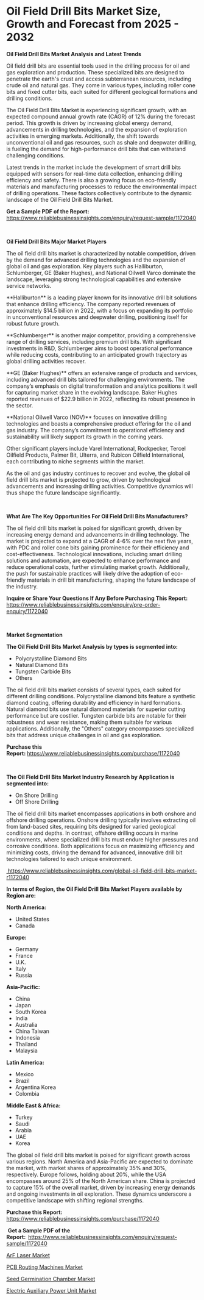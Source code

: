 <p><h1>Oil Field Drill Bits Market Size, Growth and Forecast from 2025 - 2032</h1></p><p><strong>Oil Field Drill Bits Market Analysis and Latest Trends</strong></p>
<p><p>Oil field drill bits are essential tools used in the drilling process for oil and gas exploration and production. These specialized bits are designed to penetrate the earth's crust and access subterranean resources, including crude oil and natural gas. They come in various types, including roller cone bits and fixed cutter bits, each suited for different geological formations and drilling conditions.</p><p>The Oil Field Drill Bits Market is experiencing significant growth, with an expected compound annual growth rate (CAGR) of 12% during the forecast period. This growth is driven by increasing global energy demand, advancements in drilling technologies, and the expansion of exploration activities in emerging markets. Additionally, the shift towards unconventional oil and gas resources, such as shale and deepwater drilling, is fueling the demand for high-performance drill bits that can withstand challenging conditions.</p><p>Latest trends in the market include the development of smart drill bits equipped with sensors for real-time data collection, enhancing drilling efficiency and safety. There is also a growing focus on eco-friendly materials and manufacturing processes to reduce the environmental impact of drilling operations. These factors collectively contribute to the dynamic landscape of the Oil Field Drill Bits Market.</p></p>
<p><strong>Get a Sample PDF of the Report:&nbsp;</strong> <a href="https://www.reliablebusinessinsights.com/enquiry/request-sample/1172040?utm_campaign=3568&utm_medium=2&utm_source=Github&utm_content=ia&utm_term=24032025&utm_id=oil-field-drill-bits">https://www.reliablebusinessinsights.com/enquiry/request-sample/1172040</a></p>
<p>&nbsp;</p>
<p><strong>Oil Field Drill Bits Major Market Players</strong></p>
<p><p>The oil field drill bits market is characterized by notable competition, driven by the demand for advanced drilling technologies and the expansion of global oil and gas exploration. Key players such as Halliburton, Schlumberger, GE (Baker Hughes), and National Oilwell Varco dominate the landscape, leveraging strong technological capabilities and extensive service networks.</p><p>**Halliburton** is a leading player known for its innovative drill bit solutions that enhance drilling efficiency. The company reported revenues of approximately $14.5 billion in 2022, with a focus on expanding its portfolio in unconventional resources and deepwater drilling, positioning itself for robust future growth.</p><p>**Schlumberger** is another major competitor, providing a comprehensive range of drilling services, including premium drill bits. With significant investments in R&D, Schlumberger aims to boost operational performance while reducing costs, contributing to an anticipated growth trajectory as global drilling activities recover.</p><p>**GE (Baker Hughes)** offers an extensive range of products and services, including advanced drill bits tailored for challenging environments. The company’s emphasis on digital transformation and analytics positions it well for capturing market share in the evolving landscape. Baker Hughes reported revenues of $22.9 billion in 2022, reflecting its robust presence in the sector.</p><p>**National Oilwell Varco (NOV)** focuses on innovative drilling technologies and boasts a comprehensive product offering for the oil and gas industry. The company’s commitment to operational efficiency and sustainability will likely support its growth in the coming years.</p><p>Other significant players include Varel International, Rockpecker, Tercel Oilfield Products, Palmer Bit, Ulterra, and Rubicon Oilfield International, each contributing to niche segments within the market. </p><p>As the oil and gas industry continues to recover and evolve, the global oil field drill bits market is projected to grow, driven by technological advancements and increasing drilling activities. Competitive dynamics will thus shape the future landscape significantly.</p></p>
<p>&nbsp;</p>
<p><strong>What Are The Key Opportunities For Oil Field Drill Bits Manufacturers?</strong></p>
<p><p>The oil field drill bits market is poised for significant growth, driven by increasing energy demand and advancements in drilling technology. The market is projected to expand at a CAGR of 4-6% over the next five years, with PDC and roller cone bits gaining prominence for their efficiency and cost-effectiveness. Technological innovations, including smart drilling solutions and automation, are expected to enhance performance and reduce operational costs, further stimulating market growth. Additionally, the push for sustainable practices will likely drive the adoption of eco-friendly materials in drill bit manufacturing, shaping the future landscape of the industry.</p></p>
<p><strong>Inquire or Share Your Questions If Any Before Purchasing This Report:</strong> <a href="https://www.reliablebusinessinsights.com/enquiry/pre-order-enquiry/1172040?utm_campaign=3568&utm_medium=2&utm_source=Github&utm_content=ia&utm_term=24032025&utm_id=oil-field-drill-bits">https://www.reliablebusinessinsights.com/enquiry/pre-order-enquiry/1172040</a></p>
<p>&nbsp;</p>
<p><strong>Market Segmentation</strong></p>
<p><strong>The Oil Field Drill Bits Market Analysis by types is segmented into:</strong></p>
<p><ul><li>Polycrystalline Diamond Bits</li><li>Natural Diamond Bits</li><li>Tungsten Carbide Bits</li><li>Others</li></ul></p>
<p><p>The oil field drill bits market consists of several types, each suited for different drilling conditions. Polycrystalline diamond bits feature a synthetic diamond coating, offering durability and efficiency in hard formations. Natural diamond bits use natural diamond materials for superior cutting performance but are costlier. Tungsten carbide bits are notable for their robustness and wear resistance, making them suitable for various applications. Additionally, the "Others" category encompasses specialized bits that address unique challenges in oil and gas exploration.</p></p>
<p><strong>Purchase this Report:&nbsp;</strong><a href="https://www.reliablebusinessinsights.com/purchase/1172040?utm_campaign=3568&utm_medium=2&utm_source=Github&utm_content=ia&utm_term=24032025&utm_id=oil-field-drill-bits">https://www.reliablebusinessinsights.com/purchase/1172040</a></p>
<p>&nbsp;</p>
<p><strong>The Oil Field Drill Bits Market Industry Research by Application is segmented into:</strong></p>
<p><ul><li>On Shore Drilling</li><li>Off Shore Drilling</li></ul></p>
<p><p>The oil field drill bits market encompasses applications in both onshore and offshore drilling operations. Onshore drilling typically involves extracting oil from land-based sites, requiring bits designed for varied geological conditions and depths. In contrast, offshore drilling occurs in marine environments, where specialized drill bits must endure higher pressures and corrosive conditions. Both applications focus on maximizing efficiency and minimizing costs, driving the demand for advanced, innovative drill bit technologies tailored to each unique environment.</p></p>
<p><a href="https://www.reliablebusinessinsights.com/global-oil-field-drill-bits-market-r1172040?utm_campaign=3568&utm_medium=2&utm_source=Github&utm_content=ia&utm_term=24032025&utm_id=oil-field-drill-bits">&nbsp;https://www.reliablebusinessinsights.com/global-oil-field-drill-bits-market-r1172040</a></p>
<p><strong>In terms of Region, the Oil Field Drill Bits Market Players available by Region are:</strong></p>
<p>
    <p> <strong> North America: </strong>
        <ul>
            <li>United States</li>
            <li>Canada</li>
        </ul>
        </p> 
    <p> <strong> Europe: </strong>
        <ul>
            <li>Germany</li>
            <li>France</li>
            <li>U.K.</li>
            <li>Italy</li>
            <li>Russia</li>
        </ul>
        </p> 
    <p> <strong> Asia-Pacific: </strong>
        <ul>
            <li>China</li>
            <li>Japan</li>
            <li>South Korea</li>
            <li>India</li>
            <li>Australia</li>
            <li>China Taiwan</li>
            <li>Indonesia</li>
            <li>Thailand</li>
            <li>Malaysia</li>
        </ul>
        </p> 
    <p> <strong> Latin America: </strong>
        <ul>
            <li>Mexico</li>
            <li>Brazil</li>
            <li>Argentina Korea</li>
            <li>Colombia</li>
        </ul>
        </p> 
    <p> <strong> Middle East & Africa: </strong>
        <ul>
            <li>Turkey</li>
            <li>Saudi</li>
            <li>Arabia</li>
            <li>UAE</li>
            <li>Korea</li>
        </ul>
    </p>
    </p>
<p><p>The global oil field drill bits market is poised for significant growth across various regions. North America and Asia-Pacific are expected to dominate the market, with market shares of approximately 35% and 30%, respectively. Europe follows, holding about 20%, while the USA encompasses around 25% of the North American share. China is projected to capture 15% of the overall market, driven by increasing energy demands and ongoing investments in oil exploration. These dynamics underscore a competitive landscape with shifting regional strengths.</p></p>
<p><strong>Purchase this Report: </strong><a href="https://www.reliablebusinessinsights.com/purchase/1172040?utm_campaign=3568&utm_medium=2&utm_source=Github&utm_content=ia&utm_term=24032025&utm_id=oil-field-drill-bits">https://www.reliablebusinessinsights.com/purchase/1172040</a></p>
<p>&nbsp;<strong>Get a Sample PDF of the Report:&nbsp;&nbsp;</strong><a href="https://www.reliablebusinessinsights.com/enquiry/request-sample/1172040?utm_campaign=3568&utm_medium=2&utm_source=Github&utm_content=ia&utm_term=24032025&utm_id=oil-field-drill-bits">https://www.reliablebusinessinsights.com/enquiry/request-sample/1172040</a></p>
<p><strong></strong></p>
<p><p><a href="https://www.linkedin.com/pulse/arf-laser-market-report-analyzing-size-key-drivers-projected-otoif?utm_campaign=3568&utm_medium=2&utm_source=Github&utm_content=ia&utm_term=24032025&utm_id=oil-field-drill-bits">ArF Laser Market</a></p><p><a href="https://github.com/weisonmanych/Market-Research-Report-List-1/blob/main/pcb-routing-machines-market.md?utm_campaign=3568&utm_medium=2&utm_source=Github&utm_content=ia&utm_term=24032025&utm_id=oil-field-drill-bits">PCB Routing Machines Market</a></p><p><a href="https://www.linkedin.com/pulse/market-analysis-seed-germination-chamber-markets-7-cagr-forecast-u2l1f?utm_campaign=3568&utm_medium=2&utm_source=Github&utm_content=ia&utm_term=24032025&utm_id=oil-field-drill-bits">Seed Germination Chamber Market</a></p><p><a href="https://www.linkedin.com/pulse/future-growth-prospects-electric-auxiliary-power-unit-market-x9nrf?utm_campaign=3568&utm_medium=2&utm_source=Github&utm_content=ia&utm_term=24032025&utm_id=oil-field-drill-bits">Electric Auxiliary Power Unit Market</a></p></p>